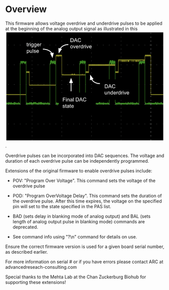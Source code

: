 # Overview
This firmware allows voltage overdrive and underdrive pulses to be applied at the beginning of the analog output signal as illustrated in this ![diagram](diagram.png).

Overdrive pulses can be incorporated into DAC sequences. The voltage and duration of each overdrive pulse can be independently programmed.

Extensions of the original firmware to enable overdrive pulses include:
 - POV: "Program Over Voltage". 
	This command sets the voltage of the overdrive pulse
 - POD: "Program OverVoltage Delay".
	This command sets the duration of the overdrive pulse. After this time expires, the voltage on the specified pin will set to the state specified in the PAS list. 
 - BAD (sets delay in blanking mode of analog output) and BAL (sets length of analog output pulse in blanking mode) commands are deprecated.

 - See command info using "?\n" command for details on use. 

Ensure the correct firmware version is used for a given board serial number, as described earlier.

For more information on serial # or if you have errors please contact ARC at advancedreseach-consulting.com

Special thanks to the Mehta Lab at the Chan Zuckerburg Biohub for supporting these extensions! 